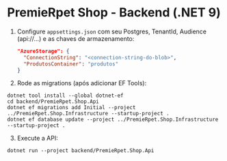 # PremieRpet Shop - Backend (.NET 9)
1) Configure `appsettings.json` com seu Postgres, TenantId, Audience (api://...) e as chaves de armazenamento:
   ```json
   "AzureStorage": {
     "ConnectionString": "<connection-string-do-blob>",
     "ProdutosContainer": "produtos"
   }
   ```
2) Rode as migrations (após adicionar EF Tools):  
```
dotnet tool install --global dotnet-ef
cd backend/PremieRpet.Shop.Api
dotnet ef migrations add Initial --project ../PremieRpet.Shop.Infrastructure --startup-project .
dotnet ef database update --project ../PremieRpet.Shop.Infrastructure --startup-project .
```
3) Execute a API:
```
dotnet run --project backend/PremieRpet.Shop.Api
```
